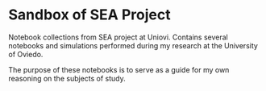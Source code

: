 # Sandbox of SEA Project
Notebook collections from SEA project at Uniovi. 
Contains several notebooks and simulations performed during my research at the University of Oviedo.

The purpose of these notebooks is to serve as a guide for my own reasoning on the subjects of study.  
